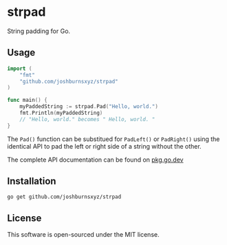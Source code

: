 # strpad

String padding for Go.

## Usage

```go
import (
    "fmt"
    "github.com/joshburnsxyz/strpad"
)

func main() {
    myPaddedString := strpad.Pad("Hello, world.")
    fmt.Println(myPaddedString)
    // "Hello, world." becomes " Hello, world. "
}
```

The `Pad()` function can be substitued for `PadLeft()` or `PadRight()` using the
identical API to pad the left or right side of a string without the other.

The complete API documentation can be found on
[pkg.go.dev](https://pkg.go.dev/github.com/joshburnsxyz/strpad)

## Installation

```
go get github.com/joshburnsxyz/strpad
```

## License

This software is open-sourced under the MIT license.
